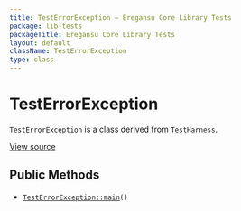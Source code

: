 ```yaml
---
title: TestErrorException — Eregansu Core Library Tests
package: lib-tests
packageTitle: Eregansu Core Library Tests
layout: default
className: TestErrorException
type: class
---
```


# TestErrorException

<code>TestErrorException</code> is a class derived from <code><a href="TestHarness">TestHarness</a></code>.

<a href="https://github.com/eregansu/lib/blob/master/t/error-exception.php">View source</a>

## Public Methods

* <code><a href="TestErrorException%3A%3Amain">TestErrorException::main</a>()</code>

